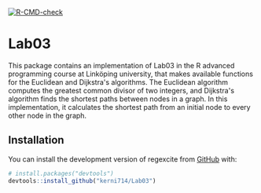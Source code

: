 <!-- badges: start -->
[![R-CMD-check](https://github.com/kerni714/Lab03/actions/workflows/R-CMD-check.yaml/badge.svg)](https://github.com/kerni714/Lab03/actions/workflows/R-CMD-check.yaml)
<!-- badges: end -->
# Lab03
This package contains an implementation of Lab03 in the R advanced programming course at Linköping university, that makes available functions for the Euclidean and Dijkstra's algorithms. The Euclidean algorithm computes the greatest common divisor of two integers, and Dijkstra's algorithm finds the shortest paths between nodes in a graph. In this implementation, it calculates the shortest path from an initial node to every other node in the graph. 

## Installation

You can install the development version of regexcite from
[GitHub](https://github.com/) with:

``` r
# install.packages("devtools")
devtools::install_github("kerni714/Lab03")
```
